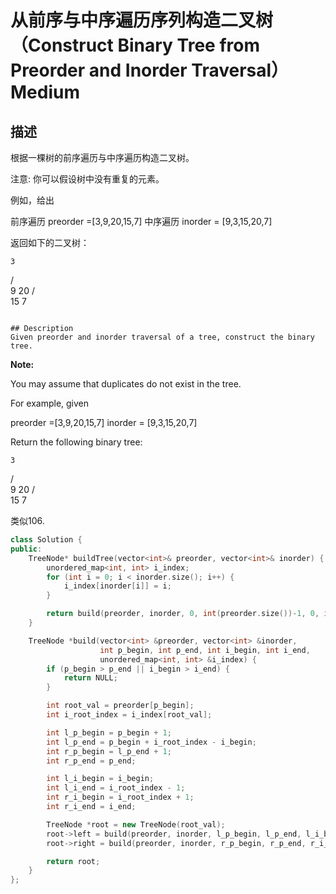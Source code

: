 # 从前序与中序遍历序列构造二叉树（Construct Binary Tree from Preorder and Inorder Traversal）Medium
## 描述
根据一棵树的前序遍历与中序遍历构造二叉树。

注意:
你可以假设树中没有重复的元素。

例如，给出

前序遍历 preorder =[3,9,20,15,7]
中序遍历 inorder = [9,3,15,20,7]

返回如下的二叉树：

    3
   / \
  9  20
    /  \
   15   7
```

## Description
Given preorder and inorder traversal of a tree, construct the binary tree.
```
**Note:**

You may assume that duplicates do not exist in the tree.

For example, given


preorder =[3,9,20,15,7]
inorder = [9,3,15,20,7]

Return the following binary tree:


    3
   / \
  9  20
    /  \
   15   7


类似106.
```c++
class Solution {
public:
    TreeNode* buildTree(vector<int>& preorder, vector<int>& inorder) {
        unordered_map<int, int> i_index;
        for (int i = 0; i < inorder.size(); i++) {
            i_index[inorder[i]] = i;
        }

        return build(preorder, inorder, 0, int(preorder.size())-1, 0, int(inorder.size())-1, i_index);
    }

    TreeNode *build(vector<int> &preorder, vector<int> &inorder, 
                    int p_begin, int p_end, int i_begin, int i_end,
                    unordered_map<int, int> &i_index) {
        if (p_begin > p_end || i_begin > i_end) {
            return NULL;
        }

        int root_val = preorder[p_begin];
        int i_root_index = i_index[root_val];

        int l_p_begin = p_begin + 1;
        int l_p_end = p_begin + i_root_index - i_begin;
        int r_p_begin = l_p_end + 1;
        int r_p_end = p_end;

        int l_i_begin = i_begin;
        int l_i_end = i_root_index - 1;
        int r_i_begin = i_root_index + 1;
        int r_i_end = i_end;

        TreeNode *root = new TreeNode(root_val);
        root->left = build(preorder, inorder, l_p_begin, l_p_end, l_i_begin, l_i_end, i_index);
        root->right = build(preorder, inorder, r_p_begin, r_p_end, r_i_begin, r_i_end, i_index);

        return root;
    }
};